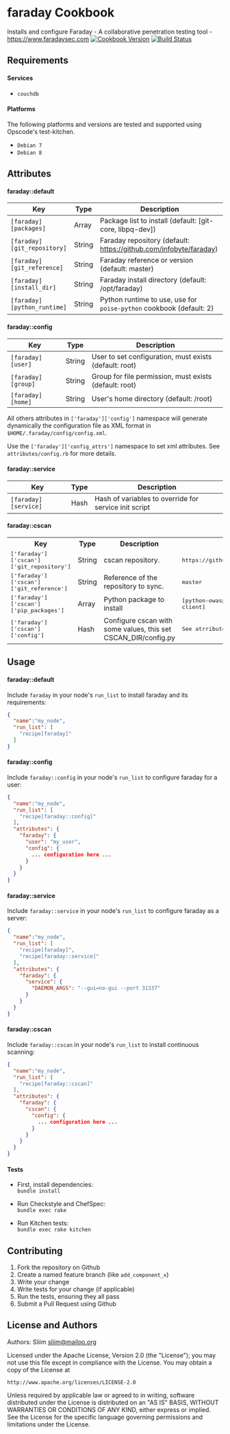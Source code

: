 faraday Cookbook
================
Installs and configure Faraday - A collaborative penetration testing tool -
https://www.faradaysec.com
[![Cookbook Version](https://img.shields.io/cookbook/v/faraday.svg)](https://community.opscode.com/cookbooks/faraday) [![Build Status](https://travis-ci.org/sliim-cookbooks/faraday.svg?branch=master)](https://travis-ci.org/sliim-cookbooks/faraday) 

Requirements
------------
#### Services
- `couchdb`

#### Platforms
The following platforms and versions are tested and supported using Opscode's test-kitchen.
- `Debian 7`
- `Debian 8`

Attributes
----------
#### faraday::default

|  Key                        |  Type   |  Description                                                        |
| --------------------------- | ------- | ------------------------------------------------------------------- |
| `[faraday][packages]`       | Array   | Package list to install (default: [git-core, libpq-dev])            |
| `[faraday][git_repository]` | String  | Faraday repository (default: https://github.com/infobyte/faraday)   |
| `[faraday][git_reference]`  | String  | Faraday reference or version (default: master)                      |
| `[faraday][install_dir]`    | String  | Faraday install directory (default: /opt/faraday)                   |
| `[faraday][python_runtime]` | String  | Python runtime to use, use for `poise-python` cookbook (default: 2) |

#### faraday::config

|  Key               |  Type  |  Description                                           |
| ------------------ | ------ | ------------------------------------------------------ |
| `[faraday][user]`  | String | User to set configuration, must exists (default: root) |
| `[faraday][group]` | String | Group for file permission, must exists (default: root) |
| `[faraday][home]`  | String | User's home directory (default: /root)                 |

All others attributes in `['faraday']['config']` namespace will generate dynamically the
configuration file as XML format in `$HOME/.faraday/config/config.xml`.

Use the `['faraday']['config_attrs']` namespace to set xml attributes. See `attributes/config.rb` for more details.

#### faraday::service

|  Key                 |  Type  |  Description                                          |
| -------------------- | ------ | ----------------------------------------------------- |
| `[faraday][service]` |  Hash  | Hash of variables to override for service init script |

#### faraday::cscan
<table>
<tr>
<th>Key</th>
<th>Type</th>
<th>Description</th>
<th>Default</th>
</tr>
<tr>
<td><tt>['faraday']['cscan']['git_repository']</tt></td>
<td>String</td>
<td>cscan repository.</td>
<td><tt>https://github.com/infobyte/cscan</tt></td>
</tr>
<tr>
<td><tt>['faraday']['cscan']['git_reference']</tt></td>
<td>String</td>
<td>Reference of the repository to sync.</td>
<td><tt>master</tt></td>
</tr>
<tr>
<td><tt>['faraday']['cscan']['pip_packages']</tt></td>
<td>Array</td>
<td>Python package to install</td>
<td><tt>[python-owasp-zap-v2, w3af-api-client]</tt></td>
</tr>
<tr>
<td><tt>['faraday']['cscan']['config']</tt></td>
<td>Hash</td>
<td>Configure cscan with some values, this set CSCAN_DIR/config.py</td>
<td><tt>See atrribute file.</tt></td>
</tr>
</table>

Usage
-----
#### faraday::default
Include `faraday` in your node's `run_list` to install faraday and its requirements:

```json
{
  "name":"my_node",
  "run_list": [
    "recipe[faraday]"
  ]
}
```

#### faraday::config
Include `faraday::config` in your node's `run_list` to configure faraday for a user:

```json
{
  "name":"my_node",
  "run_list": [
    "recipe[faraday::config]"
  ],
  "attributes": {
    "faraday": {
      "user": "my_user",
      "config": {
        ... configuration here ...
      }
    }
  }
}
```

#### faraday::service
Include `faraday::service` in your node's `run_list` to configure faraday as a server:

```json
{
  "name":"my_node",
  "run_list": [
    "recipe[faraday]",
    "recipe[faraday::service]"
  ],
  "attributes": {
    "faraday": {
      "service": {
        "DAEMON_ARGS": "--gui=no-gui --port 31337"
      }
    }
  }
}
```

#### faraday::cscan
Include `faraday::cscan` in your node's `run_list` to install continuous scanning:

```json
{
  "name":"my_node",
  "run_list": [
    "recipe[faraday::cscan]"
  ],
  "attributes": {
    "faraday": {
      "cscan": {
        "config": {
          ... configuration here ...
        }
      }
    }
  }
}
```

#### Tests

- First, install dependencies:  
`bundle install`

- Run Checkstyle and ChefSpec:  
`bundle exec rake`

- Run Kitchen tests:  
`bundle exec rake kitchen`  

Contributing
------------
1. Fork the repository on Github
2. Create a named feature branch (like `add_component_x`)
3. Write your change
4. Write tests for your change (if applicable)
5. Run the tests, ensuring they all pass
6. Submit a Pull Request using Github

License and Authors
-------------------
Authors: Sliim <sliim@mailoo.org> 

Licensed under the Apache License, Version 2.0 (the "License"); you may not use this file except in compliance with the License. You may obtain a copy of the License at

    http://www.apache.org/licenses/LICENSE-2.0

Unless required by applicable law or agreed to in writing, software distributed under the License is distributed on an "AS IS" BASIS, WITHOUT WARRANTIES OR CONDITIONS OF ANY KIND, either express or implied. See the License for the specific language governing permissions and limitations under the License.
